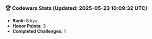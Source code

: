 ### 🏆 Codewars Stats (Updated: 2025-05-23 10:09:32 UTC)

- **Rank:** 8 kyu
- **Honor Points:** 3
- **Completed Challenges:** 1
